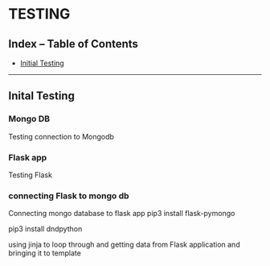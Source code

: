 # TESTING



## Index – Table of Contents

- [Initial Testing](#intial-testing)


*** 

## Inital Testing
### Mongo DB

Testing connection to Mongodb


### Flask app

Testing Flask 


### connecting Flask to mongo db

Connecting mongo database to flask app
 pip3 install flask-pymongo

 pip3 install dndpython


 using jinja to loop through and getting data from Flask application and bringing it to template





